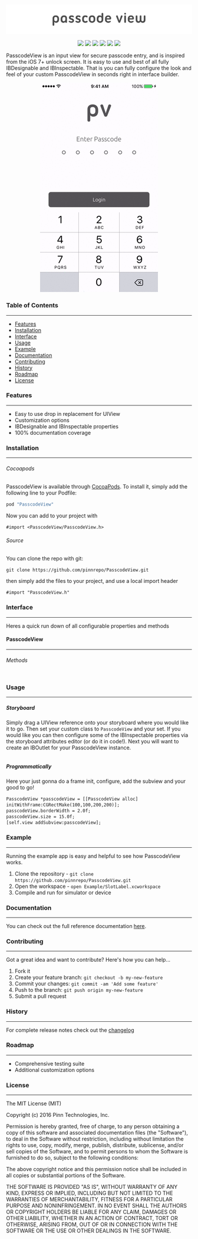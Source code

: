 ![Alt text](https://raw.githubusercontent.com/pinnrepo/PasscodeView/master/logo.png?raw=true "PasscodeView")

<p align="center">
<img src="https://img.shields.io/cocoapods/v/PasscodeView.svg?style=flat">
<img src="https://travis-ci.org/pinnrepo/PasscodeView.svg?branch=master">
<img src="https://img.shields.io/cocoapods/metrics/doc-percent/PasscodeView.svg?style=flat">
<img src="https://img.shields.io/cocoapods/l/PasscodeView.svg?style=flat">
<img src="https://img.shields.io/cocoapods/p/PasscodeView.svg?style=flat">
<img src="https://img.shields.io/badge/language-objective--c-lightgrey.svg">
</p>

PasscodeView is an input view for secure passcode entry, and is inspired from 
the iOS 7+ unlock screen. It is easy to use and best of all fully IBDesignable
and IBInspectable. That is you can fully configure the look and feel of your
custom PasscodeView in seconds right in interface builder.

<p align="center">
<img src="https://raw.githubusercontent.com/pinnrepo/PasscodeView/master/PasscodeViewExample.gif">
</p>

### Table of Contents
---------------------

* [Features](#features)
* [Installation](#installation)
* [Interface](#interface)
* [Usage](#usage)
* [Example](#example)
* [Documentation](#documentation)
* [Contributing](#contributing)
* [History](#history)
* [Roadmap](#roadmap)
* [License](#license)

### Features
------------

* Easy to use drop in replacement for UIView
* Customization options
* IBDesignable and IBInspectable properties
* 100% documentation coverage

### Installation
----------------

###### Cocoapods

PasscodeView is available through [CocoaPods](http://cocoapods.org). To install
it, simply add the following line to your Podfile:

```ruby
pod "PasscodeView"
```

Now you can add to your project with

```objc
#import <PasscodeView/PasscodeView.h>
```

###### Source

You can clone the repo with git:

```
git clone https://github.com/pinnrepo/PasscodeView.git
```

then simply add the files to your project, and use a local import header

```objc
#import "PasscodeView.h"
```

### Interface
-------------

Heres a quick run down of all configurable properties and methods

#### PasscodeView
------------------

###### Methods
```objc
```

### Usage
---------

##### Storyboard

Simply drag a UIView reference onto your storyboard where you would like it
to go. Then set your custom class to `PasscodeView` and your set. If you would
like you can then configure some of the IBInspectable properties via the 
storyboard attributes editor (or do it in code!). Next you will want to
create an IBOutlet for your PasscodeView instance.

```objc
```

##### Programmatically

Here your just gonna do a frame init, configure, add the subview and your good
to go!

```objc
PasscodeView *passcodeView = [[PasscodeView alloc] initWithFrame:CGRectMake(100,100,200,200)];
passcodeView.borderWidth = 2.0f;
passcodeView.size = 15.0f;
[self.view addSubview:passcodeView];
```

### Example
-----------

Running the example app is easy and helpful to see how PasscodeView works.

1. Clone the repository - `git clone https://github.com/pinnrepo/PasscodeView.git`
2. Open the workspace - `open Example/SlotLabel.xcworkspace`
3. Compile and run for simulator or device

### Documentation
-----------------

You can check out the full reference documentation
[here](http://cocoadocs.org/docsets/PasscodeView/).


### Contributing
----------------

Got a great idea and want to contribute? Here's how you can help...

1. Fork it
2. Create your feature branch: `git checkout -b my-new-feature`
3. Commit your changes: `git commit -am 'Add some feature'`
4. Push to the branch: `git push origin my-new-feature`
5. Submit a pull request

### History
-----------

For complete release notes check out the [changelog](https://github.com/pinnrepo/PasscodeView/blob/master/CHANGELOG.md)

### Roadmap
-----------

* Comprehensive testing suite
* Additional customization options

### License
-----------

The MIT License (MIT)

Copyright (c) 2016 Pinn Technologies, Inc.

Permission is hereby granted, free of charge, to any person obtaining a copy of this software and associated documentation files (the "Software"), to deal in the Software without restriction, including without limitation the rights to use, copy, modify, merge, publish, distribute, sublicense, and/or sell copies of the Software, and to permit persons to whom the Software is furnished to do so, subject to the following conditions:

The above copyright notice and this permission notice shall be included in all copies or substantial portions of the Software.

THE SOFTWARE IS PROVIDED "AS IS", WITHOUT WARRANTY OF ANY KIND, EXPRESS OR IMPLIED, INCLUDING BUT NOT LIMITED TO THE WARRANTIES OF MERCHANTABILITY, FITNESS FOR A PARTICULAR PURPOSE AND NONINFRINGEMENT. IN NO EVENT SHALL THE AUTHORS OR COPYRIGHT HOLDERS BE LIABLE FOR ANY CLAIM, DAMAGES OR OTHER LIABILITY, WHETHER IN AN ACTION OF CONTRACT, TORT OR OTHERWISE, ARISING FROM, OUT OF OR IN CONNECTION WITH THE SOFTWARE OR THE USE OR OTHER DEALINGS IN THE SOFTWARE.
